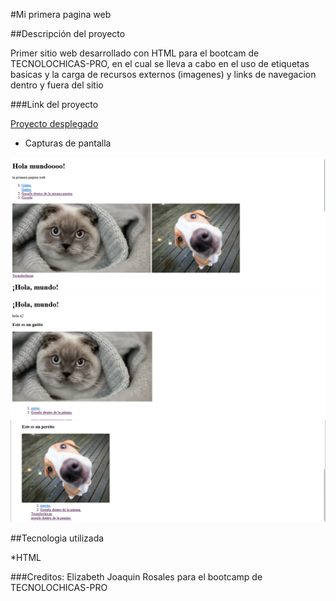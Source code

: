 #Mi primera pagina web

##Descripción del proyecto

Primer sitio web desarrollado con HTML para el bootcam de TECNOLOCHICAS-PRO,
en el cual se lleva a cabo en el uso de etiquetas basicas y la carga de recursos 
externos (imagenes) y links de navegacion dentro y fuera del sitio 

###Link del proyecto 

[Proyecto desplegado](https://miprimerawrbeli.netlify.app/)

- Capturas de pantalla


![Sección imagenes](absset/menu.png)
![Sección imagenes](absset/gato.png)
![Sección imagenes](absset/perro.png)



##Tecnologia utilizada 

*HTML

###Creditos: Elizabeth Joaquin Rosales para el bootcamp de TECNOLOCHICAS-PRO

